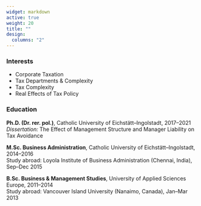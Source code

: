 ```yaml
---
widget: markdown
active: true
weight: 20
title: ""
design:
  columns: "2"
---
```

### Interests
- Corporate Taxation
- Tax Departments & Complexity
- Tax Complexity
- Real Effects of Tax Policy

### Education
**Ph.D. (Dr. rer. pol.)**, Catholic University of Eichstätt–Ingolstadt, 2017–2021  
*Dissertation:* The Effect of Management Structure and Manager Liability on Tax Avoidance

**M.Sc. Business Administration**, Catholic University of Eichstätt–Ingolstadt, 2014–2016  
Study abroad: Loyola Institute of Business Administration (Chennai, India), Sep–Dec 2015

**B.Sc. Business & Management Studies**, University of Applied Sciences Europe, 2011–2014  
Study abroad: Vancouver Island University (Nanaimo, Canada), Jan–Mar 2013
